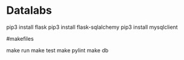 # Datalabs

pip3 install flask
pip3 install flask-sqlalchemy
pip3 install mysqlclient

#makefiles

make run
make test 
make pylint 
make db
